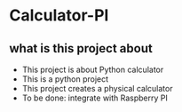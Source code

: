 # Calculator-PI

## what is this project about
- This project is about Python calculator
- This is a python project
- This project creates a physical calculator
- To be done: integrate with Raspberry PI
